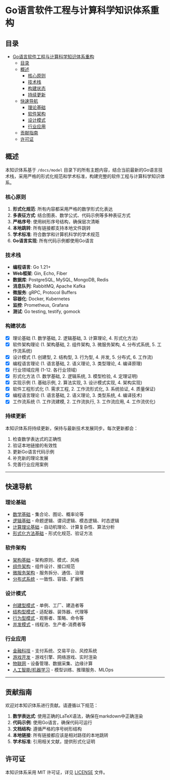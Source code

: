 # Go语言软件工程与计算科学知识体系重构

## 目录

- [Go语言软件工程与计算科学知识体系重构](#go语言软件工程与计算科学知识体系重构)
  - [目录](#目录)
  - [概述](#概述)
    - [核心原则](#核心原则)
    - [技术栈](#技术栈)
    - [构建状态](#构建状态)
    - [持续更新](#持续更新)
  - [快速导航](#快速导航)
    - [理论基础](#理论基础)
    - [软件架构](#软件架构)
    - [设计模式](#设计模式)
    - [行业应用](#行业应用)
  - [贡献指南](#贡献指南)
  - [许可证](#许可证)

## 概述

本知识体系基于 `/docs/model` 目录下的所有主题内容，结合当前最新的Go语言技术栈，采用严格的形式化规范和学术标准，构建完整的软件工程与计算科学知识体系。

### 核心原则

1. **形式化规范**: 所有内容都采用严格的数学形式化表达
2. **多表征方式**: 结合图表、数学公式、代码示例等多种表征方式
3. **严格序号**: 使用树形序号结构，确保层次清晰
4. **本地跳转**: 所有链接都支持本地文件跳转
5. **学术标准**: 符合数学和计算机科学的学术规范
6. **Go语言实现**: 所有代码示例都使用Go语言

### 技术栈

- **编程语言**: Go 1.21+
- **Web框架**: Gin, Echo, Fiber
- **数据库**: PostgreSQL, MySQL, MongoDB, Redis
- **消息队列**: RabbitMQ, Apache Kafka
- **微服务**: gRPC, Protocol Buffers
- **容器化**: Docker, Kubernetes
- **监控**: Prometheus, Grafana
- **测试**: Go testing, testify, gomock

### 构建状态

- [x] 理论基础 (1. 数学基础, 2. 逻辑基础, 3. 计算理论, 4. 形式化方法)
- [x] 软件架构理论 (1. 架构基础, 2. 组件架构, 3. 微服务架构, 4. 分布式系统, 5. 工作流系统)
- [x] 设计模式 (1. 创建型, 2. 结构型, 3. 行为型, 4. 并发, 5. 分布式, 6. 工作流)
- [x] 编程语言理论 (1. 语言基础, 2. 语义理论, 3. 类型理论, 4. 编译原理)
- [x] 行业领域应用 (1-12. 各行业领域)
- [x] 形式化方法 (1. 数学基础, 2. 逻辑系统, 3. 模型检验, 4. 定理证明)
- [x] 实现示例 (1. 基础示例, 2. 算法实现, 3. 设计模式实现, 4. 架构实现)
- [x] 软件工程形式化 (1. 需求工程, 2. 工作流形式化, 3. 系统验证, 4. 质量保证)
- [x] 编程语言理论 (1. 语言基础, 2. 语义理论, 3. 类型系统, 4. 编译技术)
- [x] 工作流系统 (1. 工作流建模, 2. 工作流执行, 3. 工作流应用, 4. 工作流优化)

### 持续更新

本知识体系将持续更新，保持与最新技术发展同步。每次更新都会：

1. 检查数学表达式的正确性
2. 验证本地链接的有效性
3. 更新Go语言代码示例
4. 补充新的理论发展
5. 完善行业应用案例

---

## 快速导航

### 理论基础

- [数学基础](./01-Foundation-Theory/01-Mathematical-Foundation/README.md) - 集合论、图论、概率论等
- [逻辑基础](./01-Foundation-Theory/02-Logic-Foundation/README.md) - 命题逻辑、谓词逻辑、模态逻辑、时态逻辑
- [计算理论基础](./01-Foundation-Theory/04-Computational-Theory-Foundation/README.md) - 自动机理论、计算复杂性、算法分析
- [形式化方法基础](./01-Foundation-Theory/03-Formal-Methods-Foundation/README.md) - 形式化规范、验证方法

### 软件架构

- [架构基础](./02-Software-Architecture/01-Architecture-Foundation/README.md) - 架构原则、模式、风格
- [组件架构](./02-Software-Architecture/02-Component-Architecture/README.md) - 组件设计、接口规范
- [微服务架构](./02-Software-Architecture/03-Microservice-Architecture/README.md) - 服务拆分、通信、治理
- [分布式系统](./02-Software-Architecture/05-Distributed-Systems/README.md) - 一致性、容错、扩展性

### 设计模式

- [创建型模式](./03-Design-Patterns/01-Creational-Patterns/README.md) - 单例、工厂、建造者等
- [结构型模式](./03-Design-Patterns/02-Structural-Patterns/README.md) - 适配器、装饰器、代理等
- [行为型模式](./03-Design-Patterns/03-Behavioral-Patterns/README.md) - 观察者、策略、命令等
- [并发模式](./03-Design-Patterns/04-Concurrent-Patterns/README.md) - 线程池、生产者-消费者等

### 行业应用

- [金融科技](./05-Industry-Domains/01-FinTech/README.md) - 支付系统、交易平台、风控系统
- [游戏开发](./05-Industry-Domains/02-Game-Development/README.md) - 游戏引擎、网络游戏、实时渲染
- [物联网](./05-Industry-Domains/03-IoT/README.md) - 设备管理、数据采集、边缘计算
- [人工智能/机器学习](./05-Industry-Domains/04-AI-ML/README.md) - 模型训练、推理服务、MLOps

---

## 贡献指南

欢迎对本知识体系进行贡献。请遵循以下规范：

1. **数学表达式**: 使用正确的LaTeX语法，确保在markdown中正确渲染
2. **代码示例**: 使用Go语言，确保代码可运行
3. **文档结构**: 遵循严格的序号树形结构
4. **本地链接**: 所有链接都应该是相对路径的本地跳转
5. **学术标准**: 引用相关文献，提供形式化证明

## 许可证

本知识体系采用 MIT 许可证，详见 [LICENSE](../LICENSE) 文件。
